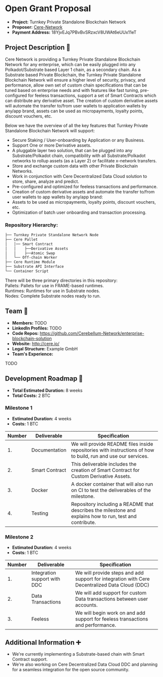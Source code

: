 # Open Grant Proposal

* **Project:** Turnkey Private Standalone Blockchain Network
* **Proposer:** [Cere-Network](https://github.com/Cerebellum-Network)
* **Payment Address:** 18YjvEJq7PBvBvSRzxcV8UWAt6eUUx11eT 

## Project Description :page_facing_up:   

Cere Network is providing a Turnkey Private Standalone Blockchain Network for any enterprise, which can be easily plugged into any Polkadot/Substrate based Layer 1 chain, as a secondary chain. As a Substrate based Private Blockchain, the Turnkey Private Standalone Blockchain Network will ensure a higher level of security, privacy, and performance, allow own set of custom chain specifications that can be tuned based on enterprise needs and with features like fast tuning, pre-configured for feeless transactions, support a set of Smart Contracts which can distribute any derivative asset. The creation of custom derivative assets will automate the transfer to/from user wallets to application wallets by any/app brand, assets can be used as micropayments, loyalty points, discount vouchers, etc.   

Below we have the overview of all the key features that Turnkey Private Standalone Blockchain Network will support:   

* Secure Staking / User-onboarding by Application or any Business.
* Support One or more Derivative assets.
* A pluggable layer two solution, that can be plugged into any Substrate/Polkadot chain, compatibility with all Substrate/Polkadot networks to rollup assets (as a Layer 2) or facilitate x-network transfers.
* Store and exchange custom data with other Private Blockchain Networks.
* Work in conjunction with Cere Decentralized Data Cloud solution to store, share, analyze and predict.
* Pre-configured and optimized for feeless transactions and performance.
* Creation of custom derivative assets and automate the transfer to/from user wallets to app wallets by any/app brand:
* Assets to be used as micropayments, loyalty points, discount vouchers, etc.
* Optimization of batch user onboarding and transaction processing.

### Repository Hierarchy:
```bash
├── Turnkey Private Standalone Network Node
├── Cere Pallet
│   │── Smart Contract
│   │    ├──Derivative Assets
│   │    ├──Atomic Swap
│   └── Off-chain Worker
├── Cere Runtime Module
├── Substrate API Interface
└── Container Script
```

There will be three primary directories in this repository:   
Pallets: Pallets for use in FRAME-based runtimes.   
Runtimes: Runtimes for use in Substrate nodes.   
Nodes: Complete Substrate nodes ready to run.   


## Team :busts_in_silhouette:

* **Members:** TODO
* **LinkedIn Profiles:** TODO
* **Code Repos:** https://github.com/Cerebellum-Network/enterprise-blockchain-solution
* **Website:**	http://cere.io/
* **Legal Structure:** Example GmbH
* **Team's Experience:** 

TODO

## Development Roadmap :nut_and_bolt: 

* **Total Estimated Duration:** 8 weeks
* **Total Costs:** 2 BTC

### Milestone 1

* **Estimated Duration:** 4 weeks 
* **Costs:** 1 BTC


| Number | Deliverable | Specification | 
| ------------- | ------------- | ------------- |
| 1. | Documentation | We will provide README files inside repositories with instructions of how to build, run and use our services. |  
| 2.  | Smart Contract | This deliverable includes the creation of Smart Contract for Custom Derivative Assets. | 
| 3.  | Docker | A docker container that will also run on CI to test the deliverables of the milestone. | 
| 4.  | Testing | Repository including a README that describes the milestone and explains how to run, test and contribute. | 

### Milestone 2

* **Estimated Duration:** 4 weeks 
* **Costs:** 1 BTC


| Number | Deliverable | Specification | 
| ------------- | ------------- | ------------- |
| 1.  | Integration support with DDC| We will provide steps and add support for integration with Cere Decentralized Data Cloud (DDC) |  
| 2.  | Data Transactions | We will add support for custom Data transactions between user accounts. | 
| 3.  | Feeless | We will begin work on and add support for feeless transactions and performance. | 


## Additional Information :heavy_plus_sign: 

* We're currently implementing a Substrate-based chain with Smart Contract support.
* We're also working on Cere Decentralized Data Cloud DDC and planning for a seamless integration for the open source community.
 

